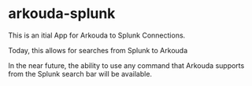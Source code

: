 # arkouda-splunk

This is an itial App for Arkouda to Splunk Connections. 

Today, this allows for searches from Splunk to Arkouda

In the near future, the ability to use any command that Arkouda supports from the Splunk search bar will be available. 
